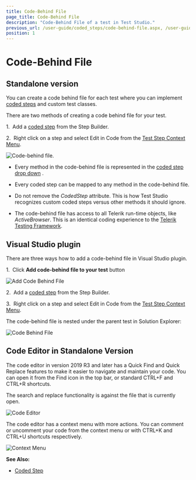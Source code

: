 ```yaml
---
title: Code-Behind File
page_title: Code-Behind File
description: "Code-Behind File of a test in Test Studio."
previous_url: /user-guide/coded_steps/code-behind-file.aspx, /user-guide/coded_steps/code-behind-file, /advanced-topics/coded-steps/code-behind-file
position: 1
---
```

# Code-Behind File #

## Standalone version ##

You can create a code behind file for each test where you can implement <a href="/features/coded-steps/coded-step" target="_blank">coded steps</a> and custom test classes.

There are two methods of creating a code behind file for your test.

1.&nbsp;  Add a <a href="/features/coded-steps/coded-step" target="_blank">coded step</a> from the Step Builder.

2.&nbsp; Right click on a step and select Edit in Code from the <a href="/features/test-maintenance/test-step-context-menu" target="_blank">Test Step Context Menu</a>.

![Code-behind file][1].

* Every method in the code-behind file is represented in the <a href="/features/coded-steps/coded-step" target="_blank">coded step drop down</a> .

* Every coded step can be mapped to any method in the code-behind file. 

* Do not remove the *CodedStep* attribute. This is how Test Studio recognizes custom coded steps versus other methods it should ignore.

* The code-behind file has access to all Telerik run-time objects, like *ActiveBrowser*. This is an identical coding experience to the <a href="/testing-framework/getting-started" target="_blank">Telerik Testing Framework</a>.

## Visual Studio plugin ##

There are three ways how to add a code-behind file in Visual Studio plugin.

1.&nbsp; Click **Add code-behind file to your test** button

![Add Code Behind File][3]

2.&nbsp; Add a <a href="/features/coded-steps/coded-step" target="_blank">coded step</a> from the Step Builder.

3.&nbsp; Right click on a step and select Edit in Code from the <a href="/features/test-maintenance/test-step-context-menu" target="_blank">Test Step Context Menu</a>.

The code-behind file is nested under the parent test in Solution Explorer:

![Code Behind File][4]

## Code Editor in Standalone Version ##

The code editor in version 2019 R3 and later has a Quick Find and Quick Replace features to make it easier to navigate and maintain your code. You can open it from the Find icon in the top bar, or standard CTRL+F and CTRL+R shortcuts. 

The search and replace functionality is against the file that is currently open.

![Code Editor][5]

The code editor has a context menu with more actions. You can comment or uncomment your code from the context menu or with CTRL+K and CTRL+U shortcuts respectively.

![Context Menu][6]

**See Also:**

*	<a href="/features/coded-steps/coded-step" target="_blank">Coded Step</a>

[1]: /img/features/coded-steps/code-behind-file/fig1.png
[2]: /img/advanced-topics/coded-steps/code-behind-file/fig2.png
[3]: /img/advanced-topics/coded-steps/code-behind-file/fig3.png
[4]: /img/features/coded-steps/code-behind-file/fig4.png
[5]: /img/features/coded-steps/code-behind-file/fig5.png
[6]: /img/features/coded-steps/code-behind-file/fig6.png